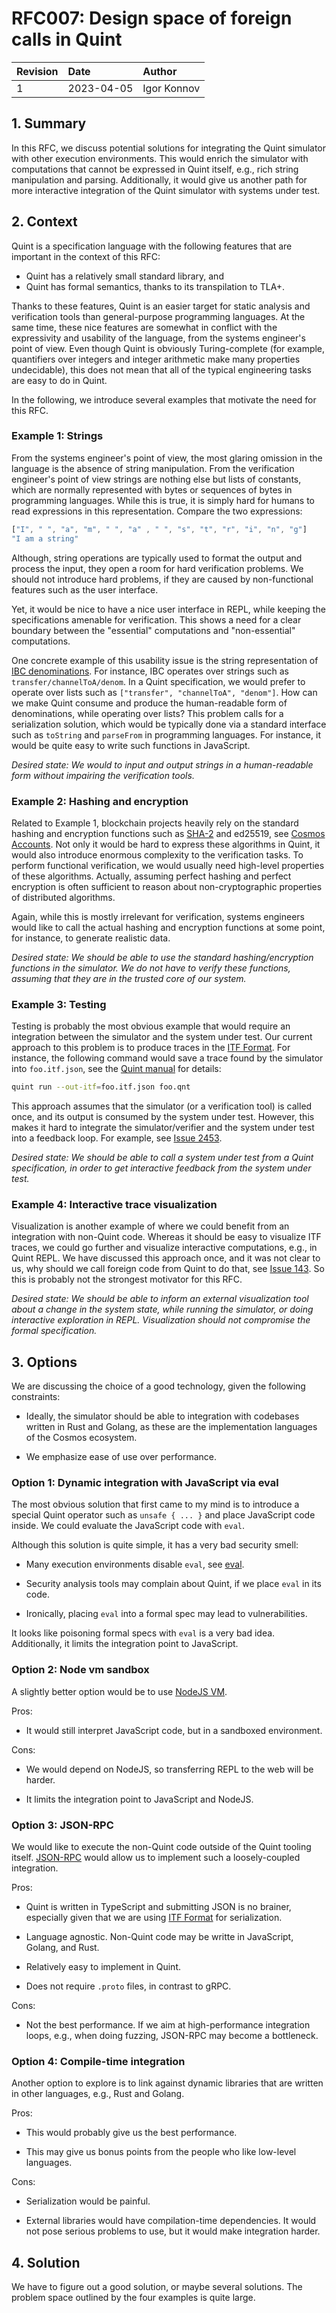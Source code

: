 # RFC007: Design space of foreign calls in Quint

| Revision | Date       | Author           |
| :------- | :--------- | :--------------- |
| 1        | 2023-04-05 | Igor Konnov      |

## 1. Summary

In this RFC, we discuss potential solutions for integrating the Quint simulator
with other execution environments. This would enrich the simulator with
computations that cannot be expressed in Quint itself, e.g., rich string
manipulation and parsing. Additionally, it would give us another path for more
interactive integration of the Quint simulator with systems under test.

## 2. Context

Quint is a specification language with the following features that are important
in the context of this RFC:

 - Quint has a relatively small standard library, and
 - Quint has formal semantics, thanks to its transpilation to TLA+.

Thanks to these features, Quint is an easier target for static analysis and
verification tools than general-purpose programming languages. At the same time,
these nice features are somewhat in conflict with the expressivity and usability
of the language, from the systems engineer's point of view. Even though Quint is
obviously Turing-complete (for example, quantifiers over integers and integer
arithmetic make many properties undecidable), this does not mean that all of the
typical engineering tasks are easy to do in Quint.

In the following, we introduce several examples that motivate the need for this
RFC.

### Example 1: Strings

From the systems engineer's point of view, the most glaring omission in the
language is the absence of string manipulation. From the verification engineer's
point of view strings are nothing else but lists of constants, which are
normally represented with bytes or sequences of bytes in programming languages.
While this is true, it is simply hard for humans to read expressions in this
representation. Compare the two expressions:

```js
["I", " ", "a", "m", " ", "a" , " ", "s", "t", "r", "i", "n", "g"]
"I am a string"
```

Although, string operations are typically used to format the output and process
the input, they open a room for hard verification problems. We should not
introduce hard problems, if they are caused by non-functional features such as
the user interface.

Yet, it would be nice to have a nice user interface in REPL, while keeping the
specifications amenable for verification. This shows a need for a clear
boundary between the "essential" computations and "non-essential" computations.

One concrete example of this usability issue is the string representation of
[IBC denominations][]. For instance, IBC operates over strings such as
`transfer/channelToA/denom`. In a Quint specification, we would prefer to
operate over lists such as `["transfer", "channelToA", "denom"]`. How can we
make Quint consume and produce the human-readable form of denominations, while
operating over lists? This problem calls for a serialization solution, which
would be typically done via a standard interface such as `toString` and
`parseFrom` in programming languages. For instance, it would be quite easy to
write such functions in JavaScript.

*Desired state: We would to input and output strings in a human-readable
form without impairing the verification tools.*

### Example 2: Hashing and encryption

Related to Example 1, blockchain projects heavily rely on the standard hashing
and encryption functions such as [SHA-2][] and ed25519, see [Cosmos Accounts][].
Not only it would be hard to express these algorithms in Quint, it would also
introduce enormous complexity to the verification tasks. To perform functional
verification, we would usually need high-level properties of these algorithms.
Actually, assuming perfect hashing and perfect encryption is often sufficient to
reason about non-cryptographic properties of distributed algorithms.

Again, while this is mostly irrelevant for verification, systems engineers
would like to call the actual hashing and encryption functions at some point,
for instance, to generate realistic data.

*Desired state: We should be able to use the standard hashing/encryption
functions in the simulator. We do not have to verify these functions, assuming
that they are in the trusted core of our system.*

### Example 3: Testing

Testing is probably the most obvious example that would require an integration
between the simulator and the system under test. Our current approach to this
problem is to produce traces in the [ITF Format][]. For instance, the following
command would save a trace found by the simulator into `foo.itf.json`, see
the [Quint manual][] for details:

```sh
quint run --out-itf=foo.itf.json foo.qnt
```

This approach assumes that the simulator (or a verification tool) is called
once, and its output is consumed by the system under test. However, this makes
it hard to integrate the simulator/verifier and the system under test into a
feedback loop. For example, see [Issue 2453][].

*Desired state: We should be able to call a system under test from a Quint
specification, in order to get interactive feedback from the system under test.*

### Example 4: Interactive trace visualization

Visualization is another example of where we could benefit from an integration
with non-Quint code. Whereas it should be easy to visualize ITF traces, we could
go further and visualize interactive computations, e.g., in Quint REPL.  We have
discussed this approach once, and it was not clear to us, why should we call
foreign code from Quint to do that, see [Issue 143][]. So this is probably not
the strongest motivator for this RFC.

*Desired state: We should be able to inform an external visualization tool
about a change in the system state, while running the simulator, or doing
interactive exploration in REPL. Visualization should not compromise the
formal specification.*

## 3. Options

We are discussing the choice of a good technology, given the following
constraints:

 - Ideally, the simulator should be able to integration with codebases
   written in Rust and Golang, as these are the implementation languages
   of the Cosmos ecosystem.

 - We emphasize ease of use over performance.

### Option 1: Dynamic integration with JavaScript via eval

The most obvious solution that first came to my mind is to introduce a special
Quint operator such as `unsafe { ... }` and place JavaScript code inside.  We
could evaluate the JavaScript code with `eval`.

Although this solution is quite simple, it has a very bad security smell:

 - Many execution environments disable `eval`, see [eval][].
 
 - Security analysis tools may complain about Quint, if we place `eval` in its
 code.

 - Ironically, placing `eval` into a formal spec may lead to vulnerabilities.

It looks like poisoning formal specs with `eval` is a very bad idea.
Additionally, it limits the integration point to JavaScript.

### Option 2: Node vm sandbox

A slightly better option would be to use [NodeJS VM][].

Pros:

 - It would still interpret JavaScript code, but in a sandboxed environment.

Cons:

 - We would depend on NodeJS, so transferring REPL to the web will be harder.

 - It limits the integration point to JavaScript and NodeJS.
 
### Option 3: JSON-RPC

We would like to execute the non-Quint code outside of the Quint tooling itself.
[JSON-RPC][] would allow us to implement such a loosely-coupled integration.

Pros:

 - Quint is written in TypeScript and submitting JSON is no brainer, especially
   given that we are using [ITF Format][] for serialization.

 - Language agnostic. Non-Quint code may be writte in JavaScript, Golang, and
 Rust.

 - Relatively easy to implement in Quint.

 - Does not require `.proto` files, in contrast to gRPC.

Cons:

 - Not the best performance. If we aim at high-performance integration loops,
   e.g., when doing fuzzing, JSON-RPC may become a bottleneck.
 
### Option 4: Compile-time integration

Another option to explore is to link against dynamic libraries that are written
in other languages, e.g., Rust and Golang.

Pros:

 - This would probably give us the best performance.

 - This may give us bonus points from the people who like low-level languages.

Cons:

 - Serialization would be painful.

 - External libraries would have compilation-time dependencies. It would not
   pose serious problems to use, but it would make integration harder.

## 4. Solution

We have to figure out a good solution, or maybe several solutions.  The problem
space outlined by the four examples is quite large.


[IBC denominations]: https://github.com/cosmos/ibc/blob/main/spec/app/ics-020-fungible-token-transfer/README.md#data-structures
[SHA-2]: https://en.wikipedia.org/wiki/SHA-2
[Cosmos Accounts]: https://docs.cosmos.network/v0.45/basics/accounts.html#signatures
[ITF Format]: https://apalache.informal.systems/docs/adr/015adr-trace.html
[Quint manual]: https://github.com/informalsystems/quint/blob/main/doc/quint.md
[Issue 2453]: https://github.com/informalsystems/apalache/issues/2453
[Issue 143]: https://github.com/informalsystems/quint/issues/143
[eval]: https://developer.mozilla.org/en-US/docs/Web/JavaScript/Reference/Global_Objects/eval
[NodeJS VM]: https://nodejs.org/api/vm.html
[JSON-RPC]: https://en.wikipedia.org/wiki/JSON-RPC#Implementations
